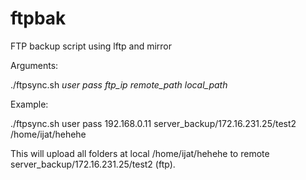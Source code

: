 # ftpbak
FTP backup script using lftp and mirror

Arguments:

./ftpsync.sh _user_ _pass_ _ftp_ip_ _remote_path_ _local_path_

Example:

./ftpsync.sh user pass 192.168.0.11 server_backup/172.16.231.25/test2 /home/ijat/hehehe

This will upload all folders at local /home/ijat/hehehe to remote server_backup/172.16.231.25/test2 (ftp).
